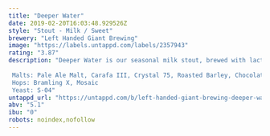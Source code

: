 ```yaml
---
title: "Deeper Water"
date: 2019-02-20T16:03:48.929526Z
style: "Stout - Milk / Sweet"
brewery: "Left Handed Giant Brewing"
image: "https://labels.untappd.com/labels/2357943"
rating: "3.87"
description: "Deeper Water is our seasonal milk stout, brewed with lactose, vanilla and cacao nibs.  Malts: Pale Ale Malt, Carafa III, Crystal 75, Roasted Barley, Chocolate Hops: Bramling X, Mosaic Yeast: S-04"
untappd_url: "https://untappd.com/b/left-handed-giant-brewing-deeper-water/2357943"
abv: "5.1"
ibu: "0"
robots: noindex,nofollow
---
```

